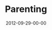 ---
layout: message
category: message
series: "Knock-Off"
title: "Parenting"
date: 2012-09-29-00-00
message_id: 749
audio: "http://s3.amazonaws.com/crossroads-media/messages/audio/knockoff_03.mp3"
audio-duration: "43:09"
program: "http://s3.amazonaws.com/crossroads-media/documents/09_29-30_12Program.pdf"
description: "Brian Tome talks about parenting."
video: "http://s3.amazonaws.com/crossroads-media/messages/video/knockoff_03.mp4"
video-duration: "43:14"
yt-embed-url: "//www.youtube.com/embed/sBOFRGOq9I0"
video-image: "http://s3.amazonaws.com/crossroads-media/images/knockoff_03_still.jpg"
tag: 
 - brian-tome
 - parenting
 - discipline
 - program
 - journey
 - tome
explicit: false
---